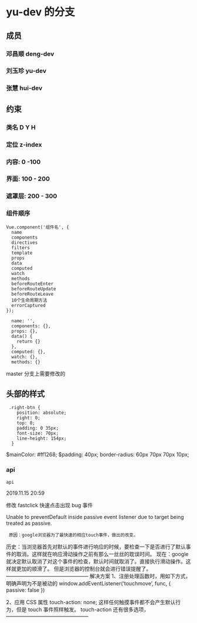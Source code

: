 # yu-dev 的分支

## 成员

### 邓昌顺 deng-dev

### 刘玉珍 yu-dev

### 张慧 hui-dev

## 约束

### 类名 D Y H

### 定位 z-index

### 内容: 0 -100

### 界面: 100 - 200

### 遮罩层: 200 - 300

### 组件顺序

```
Vue.component('组件名', {
  name
  components
  directives
  filters
  template
  props
  data
  computed
  watch
  methods
  beforeRouteEnter
  beforeRouteUpdate
  beforeRouteLeave
  10个生命周期方法
  errorCaptured
});

  name: '',
  components: {},
  props: {},
  data() {
    return {}
  },
  computed: {},
  watch: {},
  methods: {}

```

master 分支上需要修改的

## 头部的样式

```
 .right-btn {
    position: absolute;
    right: 0;
    top: 0;
    padding: 0 35px;
    font-size: 70px;
    line-height: 154px;
  }
```

$mainColor: #ff1268;
$padding: 40px;
border-radius: 60px 70px 70px 10px;

### api 
```
api

```

2019.11.15 20:59

修改 fastclick 快速点击出现 bug 事件

Unable to preventDefault inside passive event listener due to target being treated as passive.

     原因：google浏览器为了最快速的相应touch事件，做出的改变。

历史：当浏览器首先对默认的事件进行响应的时候，要检查一下是否进行了默认事件的取消。这样就在响应滑动操作之前有那么一丝丝的耽误时间。
现在：google 就决定默认取消了对这个事件的检查，默认时间就取消了。直接执行滑动操作。这样就更加的顺滑了。
但是浏览器的控制台就会进行错误提醒了。
————————————————
解决方案
1、注册处理函数时，用如下方式，明确声明为不是被动的
window.addEventListener(‘touchmove’, func, { passive: false })

2、应用 CSS 属性 touch-action: none; 这样任何触摸事件都不会产生默认行为，但是 touch 事件照样触发。
touch-action 还有很多选项，
————————————————

